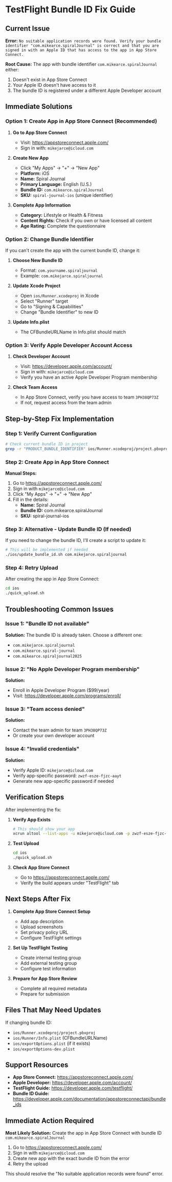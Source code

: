 # TestFlight Bundle ID Fix Guide

## Current Issue

**Error:** `No suitable application records were found. Verify your bundle identifier "com.mikearce.spiralJournal" is correct and that you are signed in with an Apple ID that has access to the app in App Store Connect.`

**Root Cause:** The app with bundle identifier `com.mikearce.spiralJournal` either:
1. Doesn't exist in App Store Connect
2. Your Apple ID doesn't have access to it
3. The bundle ID is registered under a different Apple Developer account

## Immediate Solutions

### Option 1: Create App in App Store Connect (Recommended)

1. **Go to App Store Connect**
   - Visit: https://appstoreconnect.apple.com/
   - Sign in with: `mikejarce@icloud.com`

2. **Create New App**
   - Click "My Apps" → "+" → "New App"
   - **Platform:** iOS
   - **Name:** Spiral Journal
   - **Primary Language:** English (U.S.)
   - **Bundle ID:** `com.mikearce.spiralJournal`
   - **SKU:** `spiral-journal-ios` (unique identifier)

3. **Complete App Information**
   - **Category:** Lifestyle or Health & Fitness
   - **Content Rights:** Check if you own or have licensed all content
   - **Age Rating:** Complete the questionnaire

### Option 2: Change Bundle Identifier

If you can't create the app with the current bundle ID, change it:

1. **Choose New Bundle ID**
   - Format: `com.yourname.spiraljournal`
   - Example: `com.mikejarce.spiraljournal`

2. **Update Xcode Project**
   - Open `ios/Runner.xcodeproj` in Xcode
   - Select "Runner" target
   - Go to "Signing & Capabilities"
   - Change "Bundle Identifier" to new ID

3. **Update Info.plist**
   - The CFBundleURLName in Info.plist should match

### Option 3: Verify Apple Developer Account Access

1. **Check Developer Account**
   - Visit: https://developer.apple.com/account/
   - Sign in with: `mikejarce@icloud.com`
   - Verify you have an active Apple Developer Program membership

2. **Check Team Access**
   - In App Store Connect, verify you have access to team `3PH38QP73Z`
   - If not, request access from the team admin

## Step-by-Step Fix Implementation

### Step 1: Verify Current Configuration

```bash
# Check current bundle ID in project
grep -r "PRODUCT_BUNDLE_IDENTIFIER" ios/Runner.xcodeproj/project.pbxproj
```

### Step 2: Create App in App Store Connect

**Manual Steps:**
1. Go to https://appstoreconnect.apple.com/
2. Sign in with `mikejarce@icloud.com`
3. Click "My Apps" → "+" → "New App"
4. Fill in the details:
   - **Name:** Spiral Journal
   - **Bundle ID:** com.mikearce.spiralJournal
   - **SKU:** spiral-journal-ios

### Step 3: Alternative - Update Bundle ID (If needed)

If you need to change the bundle ID, I'll create a script to update it:

```bash
# This will be implemented if needed
./ios/update_bundle_id.sh com.mikejarce.spiraljournal
```

### Step 4: Retry Upload

After creating the app in App Store Connect:

```bash
cd ios
./quick_upload.sh
```

## Troubleshooting Common Issues

### Issue 1: "Bundle ID not available"
**Solution:** The bundle ID is already taken. Choose a different one:
- `com.mikejarce.spiraljournal`
- `com.mikearce.spiral-journal`
- `com.mikearce.spiraljournal2025`

### Issue 2: "No Apple Developer Program membership"
**Solution:** 
- Enroll in Apple Developer Program ($99/year)
- Visit: https://developer.apple.com/programs/enroll/

### Issue 3: "Team access denied"
**Solution:**
- Contact the team admin for team `3PH38QP73Z`
- Or create your own developer account

### Issue 4: "Invalid credentials"
**Solution:**
- Verify Apple ID: `mikejarce@icloud.com`
- Verify app-specific password: `zwzf-esze-fjzc-aayt`
- Generate new app-specific password if needed

## Verification Steps

After implementing the fix:

1. **Verify App Exists**
   ```bash
   # This should show your app
   xcrun altool --list-apps -u mikejarce@icloud.com -p zwzf-esze-fjzc-aayt
   ```

2. **Test Upload**
   ```bash
   cd ios
   ./quick_upload.sh
   ```

3. **Check App Store Connect**
   - Go to https://appstoreconnect.apple.com/
   - Verify the build appears under "TestFlight" tab

## Next Steps After Fix

1. **Complete App Store Connect Setup**
   - Add app description
   - Upload screenshots
   - Set privacy policy URL
   - Configure TestFlight settings

2. **Set Up TestFlight Testing**
   - Create internal testing group
   - Add external testing group
   - Configure test information

3. **Prepare for App Store Review**
   - Complete all required metadata
   - Prepare for submission

## Files That May Need Updates

If changing bundle ID:
- `ios/Runner.xcodeproj/project.pbxproj`
- `ios/Runner/Info.plist` (CFBundleURLName)
- `ios/exportOptions.plist` (if it exists)
- `ios/exportOptions-dev.plist`

## Support Resources

- **App Store Connect:** https://appstoreconnect.apple.com/
- **Apple Developer:** https://developer.apple.com/account/
- **TestFlight Guide:** https://developer.apple.com/testflight/
- **Bundle ID Guide:** https://developer.apple.com/documentation/appstoreconnectapi/bundle_ids

## Immediate Action Required

**Most Likely Solution:** Create the app in App Store Connect with bundle ID `com.mikearce.spiralJournal`

1. Go to https://appstoreconnect.apple.com/
2. Sign in with `mikejarce@icloud.com`
3. Create new app with the exact bundle ID from the error
4. Retry the upload

This should resolve the "No suitable application records were found" error.
